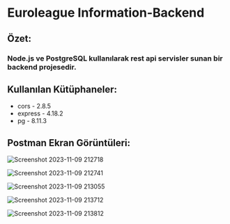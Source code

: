 # Euroleague Information-Backend

## Özet:
### Node.js ve PostgreSQL kullanılarak rest api servisler sunan bir backend projesedir.

## Kullanılan Kütüphaneler:
- cors - 2.8.5
- express - 4.18.2
- pg - 8.11.3

## Postman Ekran Görüntüleri:

![Screenshot 2023-11-09 212718](https://github.com/furkanertekinn/euroleague-backend/assets/96014529/bfeb4f2f-fe03-4b2b-81a7-a61e820f48ae)

![Screenshot 2023-11-09 212741](https://github.com/furkanertekinn/euroleague-backend/assets/96014529/20f74c50-e9b5-457a-ba7a-75f87c63f3ef)

![Screenshot 2023-11-09 213055](https://github.com/furkanertekinn/euroleague-backend/assets/96014529/02a6a465-96bf-44b1-bfa4-f523cfcbe4ac)

![Screenshot 2023-11-09 213712](https://github.com/furkanertekinn/euroleague-backend/assets/96014529/f3771321-830e-4459-8477-f3f531d36a1d)

![Screenshot 2023-11-09 213812](https://github.com/furkanertekinn/euroleague-backend/assets/96014529/3d6ef423-591a-4d43-aaaa-cf11f7c660d4)
